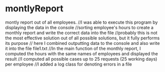 # montlyReport
montly report out of all employees.
//I was able to execute this program by displaying the data in the console
//sorting employee's hours to create a monthly report and write the correct data into the file
//probably this is not the most effective solution out of all possible solutions, but it fully performs its purpose
// here I combined outputting data to the console and also write it into the file file1.txt
//In the main function of the monthly report, I computed the hours with the same names of employees and displayed the result
//I computed all possible cases up to 25 requests (25 working days) per employee
//I added a log class for denoting errors in a file
